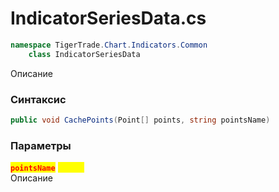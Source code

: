 
# IndicatorSeriesData.cs
```csharp
namespace TigerTrade.Chart.Indicators.Common  
    class IndicatorSeriesData
```

Описание

### Синтаксис
```csharp
public void CachePoints(Point[] points, string pointsName)
```

### Параметры
<mark style="color:red;">**`pointsName`**</mark> <mark style="color:yellow;">`string`</mark>  
 Описание  
  

                    
                    